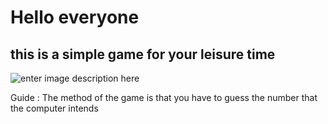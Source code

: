 # Hello everyone 
## this is a simple game for your leisure time

![enter image description here](https://s6.uupload.ir/files/screenshot_%28191%29_10t4.png)



 Guide : The method of the game is that you have to guess the number that the computer intends